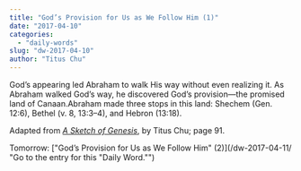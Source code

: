 ```yaml
---
title: "God’s Provision for Us as We Follow Him (1)"
date: "2017-04-10"
categories: 
  - "daily-words"
slug: "dw-2017-04-10"
author: "Titus Chu"
---
```


God’s appearing led Abraham to walk His way without even realizing it. As Abraham walked God’s way, he discovered God’s provision—the promised land of Canaan.Abraham made three stops in this land: Shechem (Gen. 12:6), Bethel (v. 8, 13:3–4), and Hebron (13:18).

Adapted from _[A Sketch of Genesis](/book-gen-sketch/ "Go to the listing for this book.")_, by Titus Chu; page 91.

Tomorrow: ["God’s Provision for Us as We Follow Him" (2)](/dw-2017-04-11/ "Go to the entry for this "Daily Word."")
